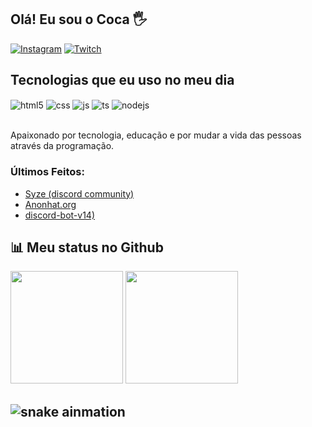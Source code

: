 ## Olá! Eu sou o Coca  🖐️

[![Instagram](https://img.shields.io/badge/Instagram-E4405F?style=for-the-badge&logo=instagram&logoColor=white)](https://instagram.com/coca_011)
[![Twitch](https://img.shields.io/badge/Twitch-9146FF?style=for-the-badge&logo=twitch&logoColor=white)](https://twitch.tv/coca_xit)

## Tecnologias que eu uso no meu dia

<div style="display: inline_block">
  <img align="center" alt="html5" src="https://img.shields.io/badge/HTML5-E34F26?style=for-the-badge&logo=html5&logoColor=white" />
  <img align="center" alt="css" src="https://img.shields.io/badge/CSS3-1572B6?style=for-the-badge&logo=css3&logoColor=white" />
  <img align="center" alt="js" src="https://img.shields.io/badge/JavaScript-F7DF1E?style=for-the-badge&logo=javascript&logoColor=black" />
  <img align="center" alt="ts" src="https://img.shields.io/badge/TypeScript-007ACC?style=for-the-badge&logo=typescript&logoColor=white" />
  <img align="center" alt="nodejs" src="https://img.shields.io/badge/Node.js-43853D?style=for-the-badge&logo=node.js&logoColor=white" />
</div><br/>

Apaixonado por tecnologia, educação e por mudar a vida das pessoas através da programação.

### Últimos Feitos:
- [Syze (discord community)](https://discord.gg/syze)<br/>
- [Anonhat.org](https://anonhat.org)<br/>
- [discord-bot-v14)](https://github.com/Coca-Xit/Discord-Bot-V14-main)<br/>

## 📊 **Meu status no Github**
<div>
  <img height="180em" src="https://github-readme-stats.vercel.app/api?username=Coca-xit&show_icons=true&theme=ocean_dark&count_private=true&hide_border=true&locale=pt-br"/>
    
  <img height="180em" src="https://github-readme-stats.vercel.app/api/top-langs/?username=Coca-xit&layout=compact&langs_count=6&theme=ocean_dark&hide_border=true"/>
</div>

![snake ainmation](https://raw.githubusercontent.com/zThiagoR/zThiagoR/output/github-contribution-grid-snake.svg)
---
